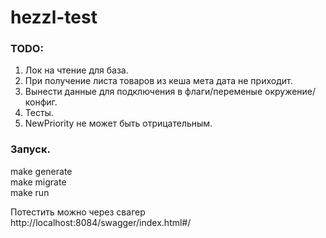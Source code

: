 
# hezzl-test


### TODO: 
  1. Лок на чтение для база.
  2. При получение листа товаров из кеша мета дата не приходит.
  3. Вынести данные для подключения в флаги/переменые окружение/конфиг.
  4. Тесты.
  5. NewPriority не может быть отрицательным.

### Запуск.
make generate  
make migrate  
make run  

Потестить можно через свагер http://localhost:8084/swagger/index.html#/
